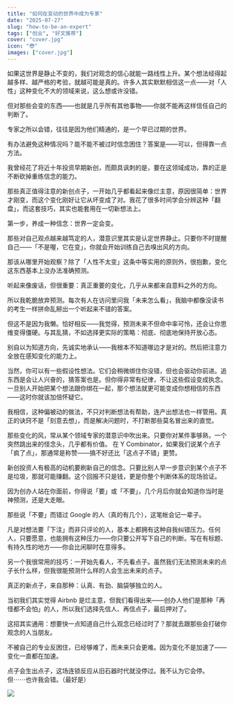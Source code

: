 ```yaml
---
title: "如何在变动的世界中成为专家"
date: "2025-07-27"
slug: "how-to-be-an-expert"
tags: ["创业", "好文推荐"]
cover: "cover.jpg"
icon: "😎"
images: ["cover.jpg"]
---
```

如果这世界是静止不变的，我们对观念的信心就能一路线性上升。某个想法经得起越多样、越严格的考验，就越可能是真的。许多人其实默默相信这一点——对「人性」这种变化不大的领域来说，这么想或许没错。



但对那些会变的东西——也就是几乎所有其他事物——你就不能再这样信任自己的判断了。



专家之所以会错，往往是因为他们精通的，是一个早已过期的世界。



有办法避免这种情况吗？能不能不被过时信念困住？答案是——可以，但得靠一点方法。



我曾经花了将近十年投资早期新创，而颇具讽刺的是，要在这领域成功，靠的正是不断砍掉重练信念的能力。



那些真正值得注意的新创点子，一开始几乎都看起来像烂主意，原因很简单：世界才刚变，而这个变化刚好让它从坏变成了对。我花了很多时间学会分辨这种「翻盘」，而这套技巧，其实也能套用在一切新想法上。



第一步，养成一种信念：世界一定会变。



那些对自己观点越来越笃定的人，潜意识里其实是认定世界静止。只要你不时提醒自己——「不是喔，它在变」，你就会开始训练自己去嗅出风的方向。



那该从哪里开始观察？除了「人性不太变」这条中等实用的原则外，很抱歉，变化这东西基本上没办法准确预测。



听起来像废话，但很重要：真正重要的变化，几乎从来都来自意料之外的方向。



所以我乾脆放弃预测。每次有人在访问里问我「未来怎么看」，我脑中都像没读书的考生一样拼命乱掰出一个听起来不错的答案。



但这不是因为我懒。恰好相反——我觉得，预测未来不但命中率可怜，还会让你思维变得僵硬。与其乱猜，不如选择更实际的策略：彻底、彻底地保持开放心态。



别自以为知道方向，先诚实地承认——我根本不知道哪边才是对的。然后把注意力全放在感知变化的能力上。



当然，你可以有一些假设性想法。它们会稍微绑住你没错，但也会驱动你前进。追东西是会让人兴奋的，猜答案也是。但你得非常有纪律，不让这些假设变成执念。
一旦别人开始把某个想法跟你绑在一起，那个想法就更可能变成你想相信的东西——这时你就该加倍怀疑它。



我相信，这种偏被动的做法，不只对判断想法有帮助，连产出想法也一样管用。真正的诀窍不是「刻意去想」，而是解决问题时，不打断那些莫名冒出来的直觉。



那些变化的风，常从某个领域专家的潜意识中吹出来。只要你对某件事够熟，一个突然跳出来的怪念头，几乎都有价值。
在 Y Combinator，如果我们说某个点子「疯了点」，那通常是称赞——搞不好还比「这点子不错」更赞。



新创投资人有极高的动机要刷新自己的信念。只要比别人早一步意识到某个点子不是垃圾，那就可能赚翻。这个回报不只是钱，更是你整个判断体系的现场验证。



因为创办人站在你面前，你得说「要」或「不要」，几个月后你就会知道你当时是神预测，还是大走眼。



那些说「不要」而错过 Google 的人（真的有几个），这笔帐会记一辈子。



凡是对想法要「下注」而非只评论的人，基本上都拥有这种自我纠错压力。任何人，只要愿意，也能拥有这种压力——你只要公开写下自己的判断。写在有标题、有持久性的地方——你会比闲聊时在意得多。



另一个我很常用的技巧：一开始先看人，不先看点子。虽然我们无法预测未来的点子长什么样，但我很能预测什么样的人会生出未来的点子。



真正的新点子，来自那种：认真、有劲、脑袋够独立的人。



当初我们其实觉得 Airbnb 是烂主意，但我们看得出来——创办人他们是那种「再怪都不会怕」的人，所以我们选择先信人、再信点子，最后押对了。



这招其实通用：想要快一点知道自己什么观念已经过时了？那就去跟那些会打破你观念的人当朋友。



不被自己的专业反困住，已经够难了，而未来只会更难。因为变化不是加速了——变化一直都在加速。



点子会生出点子，这场连锁反应从旧石器时代就没停过。我不认为它会停。
但⋯⋯也许我会错。（最好是）




![](https://prod-files-secure.s3.us-west-2.amazonaws.com/112d0858-5090-4d34-a606-b75eb8d65fd2/46476355-9cf3-4e99-9b7a-3531bc426380/1000202064.png?X-Amz-Algorithm=AWS4-HMAC-SHA256&X-Amz-Content-Sha256=UNSIGNED-PAYLOAD&X-Amz-Credential=ASIAZI2LB466YSUTTE2G%2F20250916%2Fus-west-2%2Fs3%2Faws4_request&X-Amz-Date=20250916T031008Z&X-Amz-Expires=3600&X-Amz-Security-Token=IQoJb3JpZ2luX2VjEAsaCXVzLXdlc3QtMiJHMEUCIQDc1eEniavRHvkwI%2Bs1pQB15UsXuYlJYWh%2BgyBodIojZgIgN1Ro4rAykEYBS5U%2Fxfq2qRjPxVFBK6rVTMbgFDYiNs8qiAQIhP%2F%2F%2F%2F%2F%2F%2F%2F%2F%2FARAAGgw2Mzc0MjMxODM4MDUiDHFplcNxgP%2FxWct6EircA1QzhY7ZmdO2qcGCvPAwx98PsNGdHn7Xynov3Bh9V8BWBFAOxDEwSQmvH%2FE1JT0QhqiS70vmCChyb6Cs07VPCxlQyLfJ0qIu4VqM8%2F6ly7gf4LlfywoLDwW5oUTxgx0nQXj8oq9cLgzLW3NxKfoxgho7g7EAB77NTqnEaRgXyTZQ1NfDr24iFIknI4Lev1R5XXolqY1o54OBvkDa2Ce9exyxyOC4POibbG5NU%2FOqrtwbI47jpvKaZcSlg5YZT%2BX8Pa8P%2F1VtPVoFttP%2Bv6TU28pwXhxj1%2Fc76PkcCKIqIiqWx94fuX9Vnfd6SoOlniD6hh%2FJsTw55SLubh8AUJ571iVqoJNFDAvGa9HJwiJlpkL8KtOawcnZVfrTCNrG86b7O2AhNPF1W3OsKZXimBHsPn%2FUxaabGFvD9aC9q%2FGc%2Fh1wpNtMIQbU1lpP%2BfE7L%2BMkpBw6ANDu1w6MjXcn5IrNw2%2FGrUqq25bDGjcyRl56SZrMkZbI%2FlbDQYFA3fXd99PnS7mhRtuaXvgiNbZ0Gk9VJN435mK0YVkYZwmBQGkS%2BGU%2F3HBmYEkHJ8k2l0%2FXZxrSe8gtDB0T6YsFaJjj6OBUs1x%2F%2B6ELnamQ08kLtI9rlSYdtY2njoe9VZ%2BNxFydMMaao8YGOqUB%2FpbqJtpnoDJOQxQ%2FJ6WK2i%2B9tnGJOKFTeudjdW9232hJWPthTCdBZA0RLJ8KigfJf4ecDYm2ykrp%2BhNglnA%2F9YVMsma%2FBcaWgU9YFp55ecFiw81lURbxOaePf2elIoE%2F0PltU0asW58C2cI1Q0lAQURwGSGgTexvgL8uDdv9V62VdWlJjEhYgEfBchqt%2FZPK%2FIwP67aYpS1ML73zSVswkQqsXEo7&X-Amz-Signature=d038a529c6204206f3c49d1372da3fadd9a74a630d84292d5c5828cb0f376697&X-Amz-SignedHeaders=host&x-amz-checksum-mode=ENABLED&x-id=GetObject)


